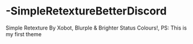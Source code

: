# -SimpleRetextureBetterDiscord
Simple Retexture By Xobot, Blurple &amp; Brighter Status Colours!, PS: This is my first theme
